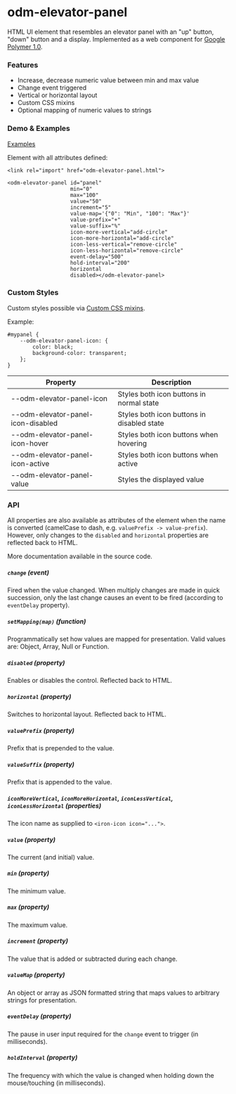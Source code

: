 # odm-elevator-panel

HTML UI element that resembles an elevator panel with an "up" button, "down" button and a display.
Implemented as a web component for [Google Polymer 1.0](https://www.polymer-project.org).

### Features

 * Increase, decrease numeric value between min and max value
 * Change event triggered
 * Vertical or horizontal layout
 * Custom CSS mixins
 * Optional mapping of numeric values to strings

### Demo & Examples

[Examples](http://oliverdm.github.io/odm-elevator-panel/demo.html)

Element with all attributes defined:

```
<link rel="import" href="odm-elevator-panel.html">

<odm-elevator-panel id="panel"
                    min="0"
                    max="100"
                    value="50"
                    increment="5"
                    value-map='{"0": "Min", "100": "Max"}'
                    value-prefix="+"
                    value-suffix="%"
                    icon-more-vertical="add-circle"
                    icon-more-horizontal="add-circle"
                    icon-less-vertical="remove-circle"
                    icon-less-horizontal="remove-circle"
                    event-delay="500"
                    hold-interval="200"
                    horizontal
                    disabled></odm-elevator-panel>
```

### Custom Styles

Custom styles possible via [Custom CSS mixins](https://www.polymer-project.org/1.0/docs/devguide/styling.html#custom-css-mixins).

Example:

```
#mypanel {
    --odm-elevator-panel-icon: {
        color: black;
        background-color: transparent;
    };
}
```

Property                           | Description
---------------------------------- | ----------------------------------------
--odm-elevator-panel-icon          | Styles both icon buttons in normal state
--odm-elevator-panel-icon-disabled | Styles both icon buttons in disabled state
--odm-elevator-panel-icon-hover    | Styles both icon buttons when hovering
--odm-elevator-panel-icon-active   | Styles both icon buttons when active
--odm-elevator-panel-value         | Styles the displayed value


### <odm-elevator-panel> API

All properties are also available as attributes of the element when the name is converted (camelCase to dash, e.g. `valuePrefix -> value-prefix`).
However, only changes to the `disabled` and `horizontal` properties are reflected back to HTML.

More documentation available in the source code.

##### `change` (event)

Fired when the value changed.
When multiply changes are made in quick succession, only the last change causes an event to be fired (according to `eventDelay` property).

##### `setMapping(map)` (function)

Programmatically set how values are mapped for presentation. 
Valid values are: Object, Array, Null or Function.

##### `disabled` (property)

Enables or disables the control.
Reflected back to HTML.

##### `horizontal` (property)

Switches to horizontal layout.
Reflected back to HTML.

##### `valuePrefix` (property)

Prefix that is prepended to the value.

##### `valueSuffix` (property)

Prefix that is appended to the value.

##### `iconMoreVertical`, `iconMoreHorizontal`, `iconLessVertical`, `iconLessHorizontal` (properties)

The icon name as supplied to `<iron-icon icon="...">`.

##### `value` (property)

The current (and initial) value.

##### `min` (property)

The minimum value.

##### `max` (property)

The maximum value.

##### `increment` (property)

The value that is added or subtracted during each change.

##### `valueMap` (property)

An object or array as JSON formatted string that maps values to arbitrary strings for presentation.

##### `eventDelay` (property)

The pause in user input required for the `change` event to trigger (in milliseconds).

##### `holdInterval` (property)

The frequency with which the value is changed when holding down the mouse/touching (in milliseconds).